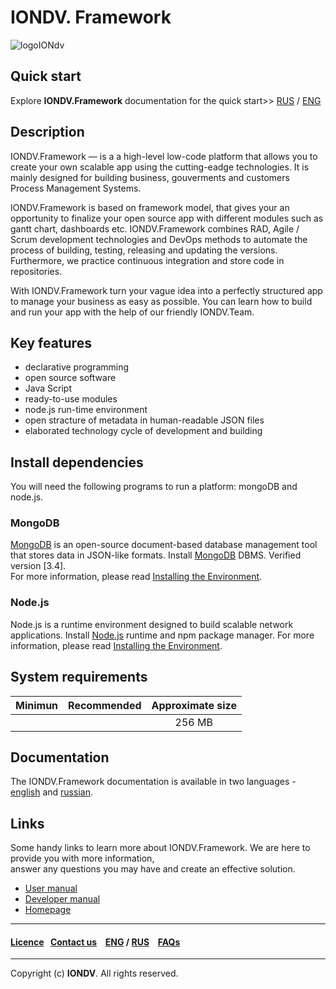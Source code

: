# IONDV. Framework 
![logoIONdv](https://jobfilter.ru/uploaded_files/images/2017/01/24/159101/sm_U5eOsz95kjNWf_I7.png)
## Quick start
Explore **IONDV.Framework** documentation for the  quick start>> [RUS](/docs/ru/index.md) / [ENG](/docs/en/index.md)
## Description  
IONDV.Framework —  is a a high-level low-code platform that allows you to create your own scalable app using the cutting-eadge technologies. It is mainly designed for building business, gouverments and customers Process Management Systems.

IONDV.Framework is based on framework model, that gives your an opportunity to finalize your open source app with different modules such as gantt chart, dashboards etc. 
IONDV.Framework combines RAD, Agile / Scrum development technologies and DevOps methods to automate the process of building, testing, releasing and updating the versions. Furthermore, we practice continuous integration and store code in repositories.

With IONDV.Framework turn your vague idea into a perfectly structured app to manage your business as easy as possible. You can learn how to build and run your app with the help of our friendly IONDV.Team.

## Key features  

* declarative programming
* open source software
* Java Script 
* ready-to-use modules
* node.js run-time environment
* open stracture of metadata in human-readable JSON files
* elaborated technology cycle of development and building

## Install dependencies
You will need the following programs to run a platform: mongoDВ and node.js.

### MongoDB
[MongoDB](<https://www.mongodb.com/what-is-mongodb>) is an open-source document-based database management tool that stores data in JSON-like formats. Install [MongoDB](https://www.mongodb.org/) DBMS. Verified version [3.4].  
For more information, please read [Installing the Environment](<https://git.iondv.ru/ION/platform/blob/IONCORE-480/docs/ru/1_system_deployment/basic_settings/step1_installing_environment.md>).

### Node.js
Node.js is a runtime environment designed to build scalable network applications. Install [Node.js](<https://nodejs.org/en/>) runtime and npm package manager. For more information, please read [Installing the Environment](<https://git.iondv.ru/ION/platform/blob/IONCORE-480/docs/ru/1_system_deployment/basic_settings/step1_installing_environment.md>).

## System requirements
| Minimun    | Recommended   |  Approximate size | 
| :-------:    | :------:        | :------------------:| 
|            |               |     256 MB        |

## Documentation 
The IONDV.Framework documentation is available in two languages - [english](/docs/en/index.md) and [russian](/docs/ru).  

## Links
Some handy links to learn more about IONDV.Framework. We are here to provide you with more information,  
answer any questions you may have and create an effective solution.
* [User manual](/docs/en/manuals/user_manual.md)
* [Developer manual](/docs/en/manuals/dev_manual.md)
* [Homepage](https://iondv.ru/index.html)  



--------------------------------------------------------------------------  


 #### [Licence](platform/licence.md)&ensp;  [Contact us](https://iondv.ru/index.html) &ensp;  [ENG](/docs/en) / [RUS](/docs/ru)   &ensp; [FAQs](/faqs.md)          



--------------------------------------------------------------------------  

 Copyright (c) **IONDV**. All rights reserved. 

